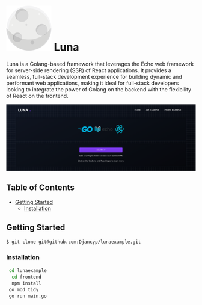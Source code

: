 # ![lunalogo](https://github.com/Djancyp/lunaexample/blob/main/frontend/src/assets/luna.svg?raw=true) Luna

Luna is a Golang-based framework that leverages the Echo web framework for server-side rendering (SSR) of React applications. It provides a seamless, full-stack development experience for building dynamic and performant web applications, making it ideal for full-stack developers looking to integrate the power of Golang on the backend with the flexibility of React on the frontend.

![luna](https://github.com/Djancyp/lunaexample/blob/main/frontend/public/luna.png?raw=true)

## Table of Contents
- [Getting Started](#getting-started)
  - [Installation](#installation)


## Getting Started

```bash
$ git clone git@github.com:Djancyp/lunaexample.git
```

### Installation

```bash
 cd lunaexample
  cd frontend
  npm install
 go mod tidy
 go run main.go
```
